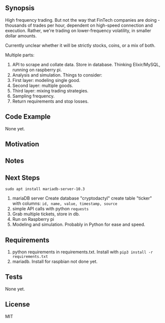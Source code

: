 ## Synopsis
High frequency trading. But not the way that FinTech companies are doing - thousands of trades per hour, dependent on high-speed connection and execution. Rather, we're trading on lower-frequency volatility, in smaller dollar amounts.

Currently unclear whether it will be strictly stocks, coins, or a mix of both. 

Multiple parts:

1. API to scrape and collate data. Store in database. Thinking Elixir/MySQL, running on raspberry pi.
1. Analysis and simulation. Things to consider:
11. First layer: modeling single good.
11. Second layer: multiple goods.
11. Third layer: mixing trading strategies.
11. Sampling frequency.
11. Return requirements and stop losses.


## Code Example
None yet.



## Motivation
$$$$$$$$$$$$$$$$


## Notes


## Next Steps
`sudo apt install mariadb-server-10.3`
1. mariaDB server
Create database "cryptodactyl"
create table "ticker" with columns: `id, name, value, timestamp, source`
1. simple API calls with python `requests`
11. Grab multiple tickets, store in db.
11. Run on Raspberry pi
1. Modeling and simulation. Probably in Python for ease and speed.


## Requirements
1. python requirements in requirements.txt. Install with `pip3 install -r requirements.txt`
1. mariadb. Install for raspbian not done yet.



## Tests
None yet.


## License

MIT
